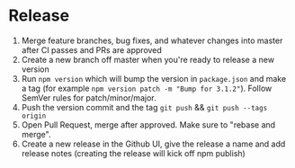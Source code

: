 # Release

1. Merge feature branches, bug fixes, and whatever changes into master after CI passes and PRs are approved
2. Create a new branch off master when you're ready to release a new version
3. Run `npm version` which will bump the version in `package.json` and make a tag (for example `npm version patch -m "Bump for 3.1.2"`). Follow SemVer rules for patch/minor/major.
4. Push the version commit and the tag `git push` && `git push --tags origin`
5. Open Pull Request, merge after approved. Make sure to "rebase and merge".
6. Create a new release in the Github UI, give the release a name and add release notes (creating the release will kick off npm publish)
